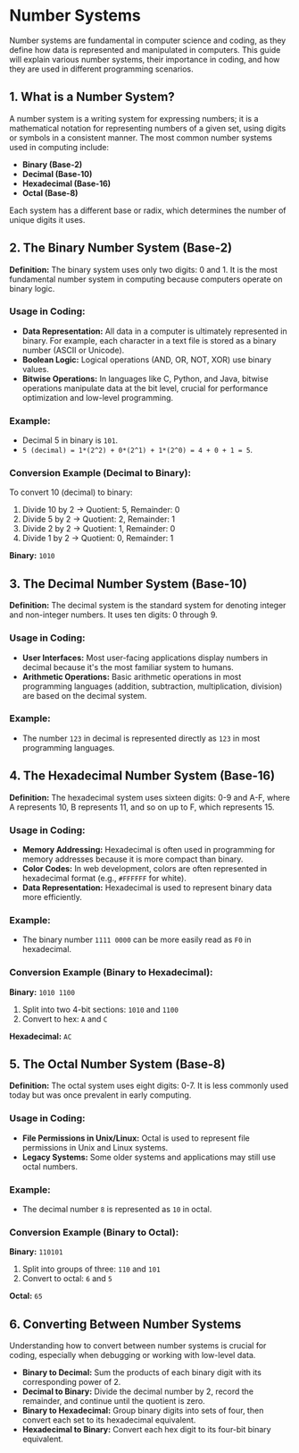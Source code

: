 # Number Systems 

Number systems are fundamental in computer science and coding, as they define how data is represented and manipulated in computers. This guide will explain various number systems, their importance in coding, and how they are used in different programming scenarios.

## 1. What is a Number System?

A number system is a writing system for expressing numbers; it is a mathematical notation for representing numbers of a given set, using digits or symbols in a consistent manner. The most common number systems used in computing include:

- **Binary (Base-2)**
- **Decimal (Base-10)**
- **Hexadecimal (Base-16)**
- **Octal (Base-8)**

Each system has a different base or radix, which determines the number of unique digits it uses.

## 2. The Binary Number System (Base-2)

**Definition:** The binary system uses only two digits: 0 and 1. It is the most fundamental number system in computing because computers operate on binary logic.

### Usage in Coding:

- **Data Representation:** All data in a computer is ultimately represented in binary. For example, each character in a text file is stored as a binary number (ASCII or Unicode).
- **Boolean Logic:** Logical operations (AND, OR, NOT, XOR) use binary values.
- **Bitwise Operations:** In languages like C, Python, and Java, bitwise operations manipulate data at the bit level, crucial for performance optimization and low-level programming.

### Example:

- Decimal 5 in binary is `101`.
- `5 (decimal) = 1*(2^2) + 0*(2^1) + 1*(2^0) = 4 + 0 + 1 = 5`.

### Conversion Example (Decimal to Binary):

To convert 10 (decimal) to binary:

1. Divide 10 by 2 → Quotient: 5, Remainder: 0
2. Divide 5 by 2 → Quotient: 2, Remainder: 1
3. Divide 2 by 2 → Quotient: 1, Remainder: 0
4. Divide 1 by 2 → Quotient: 0, Remainder: 1

**Binary:** `1010`

## 3. The Decimal Number System (Base-10)

**Definition:** The decimal system is the standard system for denoting integer and non-integer numbers. It uses ten digits: 0 through 9.

### Usage in Coding:

- **User Interfaces:** Most user-facing applications display numbers in decimal because it's the most familiar system to humans.
- **Arithmetic Operations:** Basic arithmetic operations in most programming languages (addition, subtraction, multiplication, division) are based on the decimal system.

### Example:

- The number `123` in decimal is represented directly as `123` in most programming languages.

## 4. The Hexadecimal Number System (Base-16)

**Definition:** The hexadecimal system uses sixteen digits: 0-9 and A-F, where A represents 10, B represents 11, and so on up to F, which represents 15.

### Usage in Coding:

- **Memory Addressing:** Hexadecimal is often used in programming for memory addresses because it is more compact than binary.
- **Color Codes:** In web development, colors are often represented in hexadecimal format (e.g., `#FFFFFF` for white).
- **Data Representation:** Hexadecimal is used to represent binary data more efficiently.

### Example:

- The binary number `1111 0000` can be more easily read as `F0` in hexadecimal.

### Conversion Example (Binary to Hexadecimal):

**Binary:** `1010 1100`

1. Split into two 4-bit sections: `1010` and `1100`
2. Convert to hex: `A` and `C`

**Hexadecimal:** `AC`

## 5. The Octal Number System (Base-8)

**Definition:** The octal system uses eight digits: 0-7. It is less commonly used today but was once prevalent in early computing.

### Usage in Coding:

- **File Permissions in Unix/Linux:** Octal is used to represent file permissions in Unix and Linux systems.
- **Legacy Systems:** Some older systems and applications may still use octal numbers.

### Example:

- The decimal number `8` is represented as `10` in octal.

### Conversion Example (Binary to Octal):

**Binary:** `110101`

1. Split into groups of three: `110` and `101`
2. Convert to octal: `6` and `5`

**Octal:** `65`

## 6. Converting Between Number Systems

Understanding how to convert between number systems is crucial for coding, especially when debugging or working with low-level data.

- **Binary to Decimal:** Sum the products of each binary digit with its corresponding power of 2.
- **Decimal to Binary:** Divide the decimal number by 2, record the remainder, and continue until the quotient is zero.
- **Binary to Hexadecimal:** Group binary digits into sets of four, then convert each set to its hexadecimal equivalent.
- **Hexadecimal to Binary:** Convert each hex digit to its four-bit binary equivalent.
